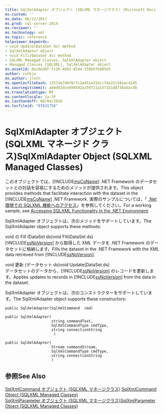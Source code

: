 ```yaml
---
title: SqlXmlAdapter オブジェクト (SQLXML マネージクラス) |Microsoft Docs
ms.custom: ''
ms.date: 06/13/2017
ms.prod: sql-server-2014
ms.reviewer: ''
ms.technology: xml
ms.topic: reference
helpviewer_keywords:
- void Update(DataSet ds) method
- SqlXmlAdapter object
- void Fill(DataSet ds) method
- SQLXML Managed Classes, SqlXmlAdapter object
- Managed Classes [SQLXML], SqlXmlAdapter object
ms.assetid: 0a16eddf-fc26-4d92-82d4-359b5fb905d5
author: rothja
ms.author: jroth
ms.openlocfilehash: 1357ab7d070c7c2e451e31bccfda22c58eac42d5
ms.sourcegitcommit: ad4d92dce894592a259721a1571b1d8736abacdb
ms.translationtype: MT
ms.contentlocale: ja-JP
ms.lasthandoff: 08/04/2020
ms.locfileid: "87631756"
---
```

# <a name="sqlxmladapter-object-sqlxml-managed-classes"></a><span data-ttu-id="fd023-102">SqlXmlAdapter オブジェクト (SQLXML マネージド クラス)</span><span class="sxs-lookup"><span data-stu-id="fd023-102">SqlXmlAdapter Object (SQLXML Managed Classes)</span></span>
  <span data-ttu-id="fd023-103">このオブジェクトでは、[!INCLUDE[msCoName](../../../includes/msconame-md.md)] .NET Framework のデータセットとの対話を容易にするためのメソッドが提供されます。</span><span class="sxs-lookup"><span data-stu-id="fd023-103">This object provides methods that facilitate interaction with the dataset in the [!INCLUDE[msCoName](../../../includes/msconame-md.md)] .NET Framework.</span></span> <span data-ttu-id="fd023-104">実際のサンプルについては、「 [.Net 環境での SQLXML 機能へのアクセス](accessing-sqlxml-functionality-in-the-net-environment.md)」を参照してください。</span><span class="sxs-lookup"><span data-stu-id="fd023-104">For a working sample, see [Accessing SQLXML Functionality in the .NET Environment](accessing-sqlxml-functionality-in-the-net-environment.md).</span></span>  
  
 <span data-ttu-id="fd023-105">SqlXmlAdapter オブジェクトは、次のメソッドをサポートしています。</span><span class="sxs-lookup"><span data-stu-id="fd023-105">The SqlXmlAdapter object supports these methods:</span></span>  
  
 <span data-ttu-id="fd023-106">void の Fill (DataSet ds)</span><span class="sxs-lookup"><span data-stu-id="fd023-106">void Fill(DataSet ds)</span></span>  
 <span data-ttu-id="fd023-107">[!INCLUDE[ssNoVersion](../../../includes/ssnoversion-md.md)] から取得した XML データを .NET Framework のデータセットに格納します。</span><span class="sxs-lookup"><span data-stu-id="fd023-107">Fills the dataset in the .NET Framework with the XML data retrieved from [!INCLUDE[ssNoVersion](../../../includes/ssnoversion-md.md)].</span></span>  
  
 <span data-ttu-id="fd023-108">void 更新 (データセット ds)</span><span class="sxs-lookup"><span data-stu-id="fd023-108">void Update(DataSet ds)</span></span>  
 <span data-ttu-id="fd023-109">データセットのデータから、[!INCLUDE[ssNoVersion](../../../includes/ssnoversion-md.md)] のレコードを更新します。</span><span class="sxs-lookup"><span data-stu-id="fd023-109">Applies updates to records in [!INCLUDE[ssNoVersion](../../../includes/ssnoversion-md.md)] from the data in the dataset.</span></span>  
  
 <span data-ttu-id="fd023-110">SqlXmlAdapter オブジェクトは、次のコンストラクターをサポートしています。</span><span class="sxs-lookup"><span data-stu-id="fd023-110">The SqlXmlAdapter object supports these constructors:</span></span>  
  
```  
public SqlXmlAdapter(SqlXmlCommand  cmd)   
  
public SqlXmlAdapter(  
                     string commandText,   
                     SqlXmlCommandType cmdType,   
                     string connectionString  
                      )   
  
public SqlXmlAdapter(  
                     Stream commandStream,   
                     SqlXmlCommandType cmdType,   
                     string connectionString  
                     )   
```  
  
## <a name="see-also"></a><span data-ttu-id="fd023-111">参照</span><span class="sxs-lookup"><span data-stu-id="fd023-111">See Also</span></span>  
 <span data-ttu-id="fd023-112">[SqlXmlCommand オブジェクト &#40;SQLXML マネージクラス&#41;](sqlxml-4-0-net-framework-support-managed-classes.md) </span><span class="sxs-lookup"><span data-stu-id="fd023-112">[SqlXmlCommand Object &#40;SQLXML Managed Classes&#41;](sqlxml-4-0-net-framework-support-managed-classes.md) </span></span>  
 [<span data-ttu-id="fd023-113">SqlXmlParameter オブジェクト &#40;SQLXML マネージクラス&#41;</span><span class="sxs-lookup"><span data-stu-id="fd023-113">SqlXmlParameter Object &#40;SQLXML Managed Classes&#41;</span></span>](sqlxml-managed-classes-sqlxmlparameter-object.md)  
  
  
